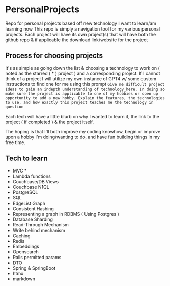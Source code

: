 # PersonalProjects
Repo for personal projects based off new technology I want to learn/am learning now
This repo is simply a navigation tool for my various personal projects. Each project will have its own project(s) that will have both the github repo & if applicable the download link/website for the project
## Process for choosing projects
It's as simple as going down the list & choosing a technology to work on ( noted as the starred ( * ) project ) and a corresponding project.
If I cannot think of a project I will utilize my own instance of GPT4 w/ some custom instructions to find one for me using this prompt
`Give me difficult project Ideas to gain an indepth understanding of technology_here, In doing so make sure the project is applicable to one of my hobbies or open up opportunity to add a new hobby. Explain the features, the technologies to use, and how exactly this project teaches me the technology in question`

Each tech will have a little blurb on why I wanted to learn it, the link to the project ( if completed ) & the project itself.

The hoping is that I'll both improve my coding knowhow, begin or improve upon a hobby I'm doing/wanting to do, and have fun building things in my free time.

## Tech to learn
- MVC * 
- Lambda functions
- Couchbase/DB Views
- Couchbase N1QL
- PostgreSQL
- SQL
- EdgeList Graph
- Consistent Hashing
- Representing a graph in RDBMS ( Using Postgres )
- Database Sharding
- Read-Through Mechanism
- Write behind mechanism
- Caching
- Redis
- Embeddings
- Opensearch
- Rails permitted params
- DTO
- Spring & SpringBoot
- htmx
- markdown
